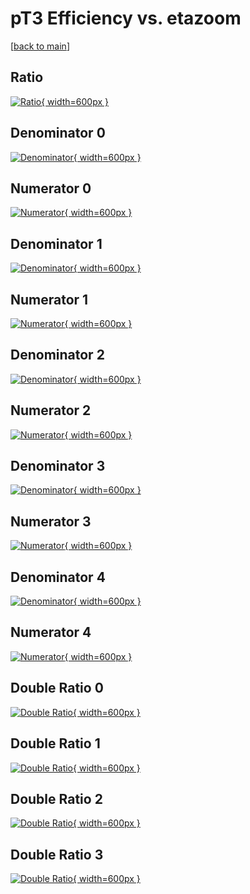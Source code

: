 # pT3 Efficiency vs. etazoom

[[back to main](./)]



## Ratio

[![Ratio](../mtv/var/pT3_vtr_321_1_eff_etazoom.png){ width=600px }](../mtv/var/pT3_vtr_321_1_eff_etazoom.pdf)

## Denominator 0

[![Denominator](../mtv/den/pT3_vtr_321_1_eff_etazoom_den0.png){ width=600px }](../mtv/den/pT3_vtr_321_1_eff_etazoom_den0.pdf)

## Numerator 0

[![Numerator](../mtv/num/pT3_vtr_321_1_eff_etazoom_num0.png){ width=600px }](../mtv/num/pT3_vtr_321_1_eff_etazoom_num0.pdf)

## Denominator 1

[![Denominator](../mtv/den/pT3_vtr_321_1_eff_etazoom_den1.png){ width=600px }](../mtv/den/pT3_vtr_321_1_eff_etazoom_den1.pdf)

## Numerator 1

[![Numerator](../mtv/num/pT3_vtr_321_1_eff_etazoom_num1.png){ width=600px }](../mtv/num/pT3_vtr_321_1_eff_etazoom_num1.pdf)

## Denominator 2

[![Denominator](../mtv/den/pT3_vtr_321_1_eff_etazoom_den2.png){ width=600px }](../mtv/den/pT3_vtr_321_1_eff_etazoom_den2.pdf)

## Numerator 2

[![Numerator](../mtv/num/pT3_vtr_321_1_eff_etazoom_num2.png){ width=600px }](../mtv/num/pT3_vtr_321_1_eff_etazoom_num2.pdf)

## Denominator 3

[![Denominator](../mtv/den/pT3_vtr_321_1_eff_etazoom_den3.png){ width=600px }](../mtv/den/pT3_vtr_321_1_eff_etazoom_den3.pdf)

## Numerator 3

[![Numerator](../mtv/num/pT3_vtr_321_1_eff_etazoom_num3.png){ width=600px }](../mtv/num/pT3_vtr_321_1_eff_etazoom_num3.pdf)

## Denominator 4

[![Denominator](../mtv/den/pT3_vtr_321_1_eff_etazoom_den4.png){ width=600px }](../mtv/den/pT3_vtr_321_1_eff_etazoom_den4.pdf)

## Numerator 4

[![Numerator](../mtv/num/pT3_vtr_321_1_eff_etazoom_num4.png){ width=600px }](../mtv/num/pT3_vtr_321_1_eff_etazoom_num4.pdf)

## Double Ratio 0

[![Double Ratio](../mtv/ratio/pT3_vtr_321_1_eff_etazoom_ratio0.png){ width=600px }](../mtv/ratio/pT3_vtr_321_1_eff_etazoom_ratio0.pdf)

## Double Ratio 1

[![Double Ratio](../mtv/ratio/pT3_vtr_321_1_eff_etazoom_ratio1.png){ width=600px }](../mtv/ratio/pT3_vtr_321_1_eff_etazoom_ratio1.pdf)

## Double Ratio 2

[![Double Ratio](../mtv/ratio/pT3_vtr_321_1_eff_etazoom_ratio2.png){ width=600px }](../mtv/ratio/pT3_vtr_321_1_eff_etazoom_ratio2.pdf)

## Double Ratio 3

[![Double Ratio](../mtv/ratio/pT3_vtr_321_1_eff_etazoom_ratio3.png){ width=600px }](../mtv/ratio/pT3_vtr_321_1_eff_etazoom_ratio3.pdf)

